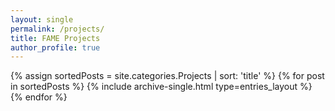 ```yaml
---
layout: single
permalink: /projects/
title: FAME Projects
author_profile: true
---
```


{% assign sortedPosts = site.categories.Projects | sort: 'title' %}
{% for post in sortedPosts %}
  {% include archive-single.html type=entries_layout %}
{% endfor %}
